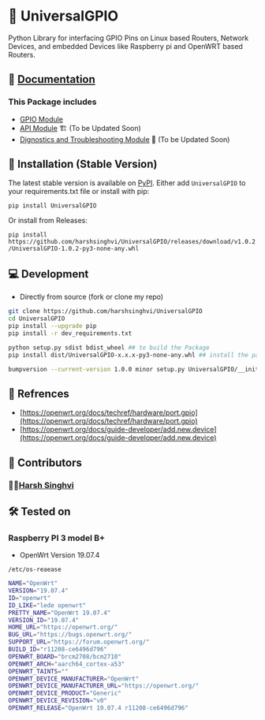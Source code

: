 # 🔮 UniversalGPIO

Python Library for interfacing GPIO Pins on Linux based Routers, Network Devices, and embedded Devices like Raspberry pi and OpenWRT based Routers.

## 📔 [Documentation](https://github.com/harshsinghvi/UniversalGPIO/blob/master/docs/README.md)

### This Package includes

- [GPIO Module](https://github.com/harshsinghvi/UniversalGPIO/blob/master/docs/GPIO.md)
- [API Module](https://github.com/harshsinghvi/UniversalGPIO/blob/master/docs/API.md) 🏗️ (To be Updated Soon)
- [Dignostics and Troubleshooting  Module](https://github.com/harshsinghvi/UniversalGPIO/blob/master/docs/dignostics.md) 🚧 (To be Updated Soon)

## 💽 Installation (Stable Version)

The latest stable version is available on [PyPI](https://pypi.org/project/universalgpio/). Either add `UniversalGPIO` to your requirements.txt file or install with pip:

`pip install UniversalGPIO`

Or install from Releases:

`pip install https://github.com/harshsinghvi/UniversalGPIO/releases/download/v1.0.2/UniversalGPIO-1.0.2-py3-none-any.whl`

## 💻 Development

- Directly from source (fork or clone my repo)

```bash
git clone https://github.com/harshsinghvi/UniversalGPIO
cd UniversalGPIO
pip install --upgrade pip
pip install -r dev_requirements.txt

python setup.py sdist bdist_wheel ## to build the Package
pip install dist/UniversalGPIO-x.x.x-py3-none-any.whl ## install the package

bumpversion --current-version 1.0.0 minor setup.py UniversalGPIO/__init__.py ## Versioning
```

## 📜 Refrences

- [https://openwrt.org/docs/techref/hardware/port.gpio](https://openwrt.org/docs/techref/hardware/port.gpio)
- [https://openwrt.org/docs/guide-developer/add.new.device](https://openwrt.org/docs/guide-developer/add.new.device)

## 📝 Contributors

### 👨‍💻[Harsh Singhvi](https://harshsinghvi.com)

## 🛠️ Tested on

### Raspberry PI 3 model B+

- OpenWrt Version 19.07.4

`/etc/os-reaease`

```bash
NAME="OpenWrt"
VERSION="19.07.4"
ID="openwrt"
ID_LIKE="lede openwrt"
PRETTY_NAME="OpenWrt 19.07.4"
VERSION_ID="19.07.4"
HOME_URL="https://openwrt.org/"
BUG_URL="https://bugs.openwrt.org/"
SUPPORT_URL="https://forum.openwrt.org/"
BUILD_ID="r11208-ce6496d796"
OPENWRT_BOARD="brcm2708/bcm2710"
OPENWRT_ARCH="aarch64_cortex-a53"
OPENWRT_TAINTS=""
OPENWRT_DEVICE_MANUFACTURER="OpenWrt"
OPENWRT_DEVICE_MANUFACTURER_URL="https://openwrt.org/"
OPENWRT_DEVICE_PRODUCT="Generic"
OPENWRT_DEVICE_REVISION="v0"
OPENWRT_RELEASE="OpenWrt 19.07.4 r11208-ce6496d796"
```
